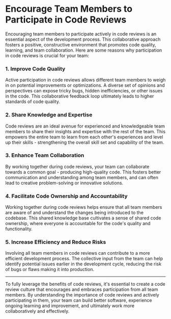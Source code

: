 # Encourage Team Members to Participate in Code Reviews

Encouraging team members to participate actively in code reviews is an essential aspect of the development process. This collaborative approach fosters a positive, constructive environment that promotes code quality, learning, and team collaboration. Here are some reasons why participation in code reviews is crucial for your team:

### 1. Improve Code Quality

Active participation in code reviews allows different team members to weigh in on potential improvements or optimizations. A diverse set of opinions and perspectives can expose tricky bugs, hidden inefficiencies, or other issues in the code. This collaborative feedback loop ultimately leads to higher standards of code quality.

### 2. Share Knowledge and Expertise

Code reviews are an ideal avenue for experienced and knowledgeable team members to share their insights and expertise with the rest of the team. This empowers the entire team to learn from each other's experiences and level up their skills - strengthening the overall skill set and capability of the team.

### 3. Enhance Team Collaboration

By working together during code reviews, your team can collaborate towards a common goal - producing high-quality code. This fosters better communication and understanding among team members, and can often lead to creative problem-solving or innovative solutions.

### 4. Facilitate Code Ownership and Accountability

Working together during code reviews helps ensure that all team members are aware of and understand the changes being introduced to the codebase. This shared knowledge base cultivates a sense of shared code ownership, where everyone is accountable for the code's quality and functionality.

### 5. Increase Efficiency and Reduce Risks

Involving all team members in code reviews can contribute to a more efficient development process. The collective input from the team can help identify potential issues earlier in the development cycle, reducing the risk of bugs or flaws making it into production.

---

To fully leverage the benefits of code reviews, it's essential to create a code review culture that encourages and embraces participation from all team members. By understanding the importance of code reviews and actively participating in them, your team can build better software, experience ongoing learning and improvement, and ultimately work more collaboratively and effectively.
